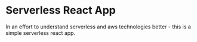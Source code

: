 # Serverless React App

In an effort to understand serverless and aws technologies better - this is a simple serverless react app.

